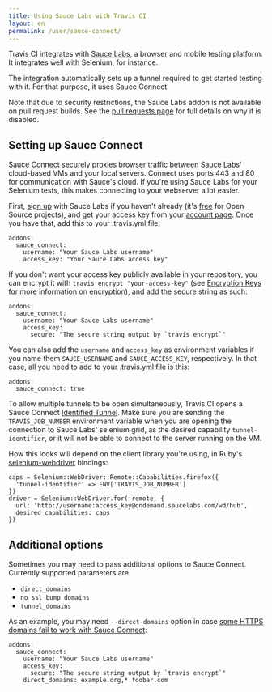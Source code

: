 ```yaml
---
title: Using Sauce Labs with Travis CI
layout: en
permalink: /user/sauce-connect/
---
```

Travis CI integrates with [Sauce Labs](https://saucelabs.com), a browser and
mobile testing platform. It integrates well with Selenium, for instance.

The integration automatically sets up a tunnel required to get started testing
with it. For that purpose, it uses Sauce Connect.

Note that due to security restrictions, the Sauce Labs addon is not available on pull request builds. See the [pull requests page](http://docs.travis-ci.com/user/pull-requests/#Security-Restrictions-when-testing-Pull-Requests) for full details on why it is disabled.

## Setting up Sauce Connect

[Sauce Connect][sauce-connect] securely proxies browser traffic between Sauce
Labs' cloud-based VMs and your local servers. Connect uses ports 443 and 80 for
communication with Sauce's cloud. If you're using Sauce Labs for your Selenium
tests, this makes connecting to your webserver a lot easier.

[sauce-connect]: https://wiki.saucelabs.com/display/DOCS/Sauce+Connect+Proxy

First, [sign up][sauce-sign-up] with Sauce Labs if you haven't already (it's
[free][open-sauce] for Open Source projects), and get your access key from your
[account page][sauce-account]. Once you have that, add this to your .travis.yml
file:

    addons:
      sauce_connect:
        username: "Your Sauce Labs username"
        access_key: "Your Sauce Labs access key"

[sauce-sign-up]: https://saucelabs.com/signup/plan/free
[sauce-account]: https://saucelabs.com/account
[open-sauce]: https://saucelabs.com/signup/plan/OSS

If you don't want your access key publicly available in your repository, you
can encrypt it with `travis encrypt "your-access-key"` (see [Encryption Keys][encryption-keys]
for more information on encryption), and add the secure string as such:

    addons:
      sauce_connect:
        username: "Your Sauce Labs username"
        access_key:
          secure: "The secure string output by `travis encrypt`"

You can also add the `username` and `access_key` as environment variables if you
name them `SAUCE_USERNAME` and `SAUCE_ACCESS_KEY`, respectively. In that case,
all you need to add to your .travis.yml file is this:

    addons:
      sauce_connect: true

[encryption-keys]: http://docs.travis-ci.com/user/encryption-keys/

To allow multiple tunnels to be open simultaneously, Travis CI opens a
Sauce Connect [Identified Tunnel][identified-tunnels]. Make sure you are sending
the `TRAVIS_JOB_NUMBER` environment variable when you are opening the connection
to Sauce Labs' selenium grid, as the desired capability `tunnel-identifier`,
or it will not be able to connect to the server running on the VM.

[identified-tunnels]: https://wiki.saucelabs.com/display/DOCS/Using+Multiple+Sauce+Connect+Tunnels#UsingMultipleSauceConnectTunnels-UsingTunnelIdentifierswithMultipleTunnels

How this looks will depend on the client library you're using, in
Ruby's [selenium-webdriver][ruby-bindings] bindings:

    caps = Selenium::WebDriver::Remote::Capabilities.firefox({
      'tunnel-identifier' => ENV['TRAVIS_JOB_NUMBER']
    })
    driver = Selenium::WebDriver.for(:remote, {
      url: 'http://username:access_key@ondemand.saucelabs.com/wd/hub',
      desired_capabilities: caps
    })

[ruby-bindings]: https://code.google.com/p/selenium/wiki/RubyBindings

## Additional options

Sometimes you may need to pass additional options to Sauce Connect. Currently
supported parameters are

  * `direct_domains`
  * `no_ssl_bump_domains`
  * `tunnel_domains`

As an example, you may need `--direct-domains` option in case [some HTTPS domains
fail to work with Sauce Connect](https://support.saucelabs.com/customer/portal/articles/2005359-some-https-sites-don-t-work-correctly-under-sauce-connect):

    addons:
      sauce_connect:
        username: "Your Sauce Labs username"
        access_key:
          secure: "The secure string output by `travis encrypt`"
        direct_domains: example.org,*.foobar.com
